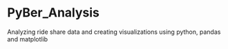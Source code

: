 # PyBer_Analysis
Analyzing ride share data and creating visualizations using python, pandas and matplotlib
